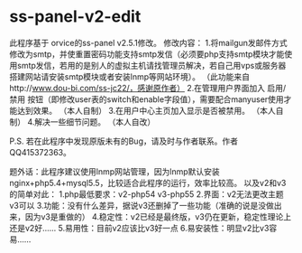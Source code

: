 # ss-panel-v2-edit
此程序基于 orvice的ss-panel v2.5.1修改。
修改内容：
1.将mailgun发邮件方式修改为smtp，并使重置密码功能支持smtp发信（必须要php支持smtp模块才能使用smtp发信，若用的是别人的虚拟主机请找管理员解决，若自己用vps或服务器搭建网站请安装smtp模块或者安装lnmp等网站环境）。
（此功能来自http://www.dou-bi.com/ss-jc22/，感谢原作者）
2.在管理用户界面加入 启用/禁用 按钮（即修改user表的switch和enable字段值），需要配合manyuser使用才能达到效果。
（本人自制）
3.在用户中心主页加入显示是否被禁用。
（本人自制）
4.解决一些细节问题。
（本人自改）

P.S. 若在此程序中发现原版未有的Bug，请及时与作者联系。作者QQ415372363。

题外话：此程序建议使用lnmp网站管理，因为lnmp默认安装nginx+php5.4+mysql5.5，比较适合此程序的运行，效率比较高。
以及v2和v3的简单对此：
1.php最低要求：v2-php54 v3-php55
2.界面：v2无法更改主题 v3可以
3.功能：没有什么差异，据说v3还删掉了一些功能（准确的说是没做出来，因为v3是重做的）
4.稳定性：v2已经是最终版，v3仍在更新，稳定性理论上还是v2好……
5.易用性：目前v2应该比v3好一点
6.易安装性：明显v2比v3容易……
